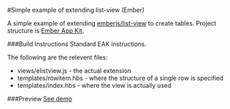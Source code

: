 #Simple example of extending list-view (Ember)

A simple example of extending [emberjs/list-view](https://github.com/emberjs/list-view) to create tables.
Project structure is [Ember App Kit](https://github.com/stefanpenner/ember-app-kit).

###Build Instructions
Standard EAK instructions.

The following are the relevent files:
* views/elistview.js     -  the actual extension
* templates/rowitem.hbs  -  where the structure of a single row is specified
* templates/index.hbs    -  where the view is actually used

###Preview
[See demo](http://chanderg.github.io/extending-list-view)
